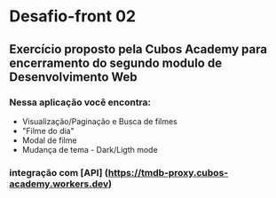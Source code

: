 # Desafio-front 02

## Exercício proposto pela **Cubos Academy** para encerramento do segundo modulo de **Desenvolvimento Web**

### Nessa aplicação você encontra: 
- Visualização/Paginação e Busca de filmes 
- "Filme do dia" 
- Modal de filme 
- Mudança de tema - Dark/Ligth mode

### integração com [API] (https://tmdb-proxy.cubos-academy.workers.dev) 


